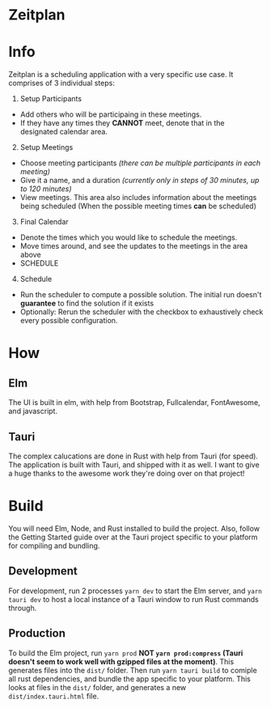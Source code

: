 # Zeitplan

# Info

Zeitplan is a scheduling application with a very specific use case.
It comprises of 3 individual steps:

1. Setup Participants

- Add others who will be participaing in these meetings.
- If they have any times they **CANNOT** meet, denote that in the designated calendar area.

2. Setup Meetings

- Choose meeting participants _(there can be multiple participants in each meeting)_
- Give it a name, and a duration _(currently only in steps of 30 minutes, up to 120 minutes)_
- View meetings. This area also includes information about the meetings being scheduled (When the possible meeting times **can** be scheduled)

3. Final Calendar

- Denote the times which you would like to schedule the meetings.
- Move times around, and see the updates to the meetings in the area above
- SCHEDULE

4. Schedule

- Run the scheduler to compute a possible solution. The initial run doesn't **guarantee** to find the solution if it exists
- Optionally: Rerun the scheduler with the checkbox to exhaustively check every possible configuration.

# How

## Elm

The UI is built in elm, with help from Bootstrap, Fullcalendar, FontAwesome, and javascript.

## Tauri

The complex calucations are done in Rust with help from Tauri (for speed). The application is built with Tauri, and shipped with it as well. I want to give a huge thanks to the awesome work they're doing over on that project!

# Build

You will need Elm, Node, and Rust installed to build the project. Also, follow the Getting Started guide over at the Tauri project specific to your platform for compiling and bundling.

## Development

For development, run 2 processes `yarn dev` to start the Elm server, and `yarn tauri dev` to host a local instance of a Tauri window to run Rust commands through.

## Production

To build the Elm project, run `yarn prod` **NOT `yarn prod:compress` (Tauri doesn't seem to work well with gzipped files at the moment)**. This generates files into the `dist/` folder.
Then run `yarn tauri build` to comiple all rust dependencies, and bundle the app specific to your platform. This looks at files in the `dist/` folder, and generates a new `dist/index.tauri.html` file.
